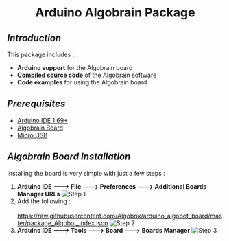 <h1 align="center"> Arduino Algobrain Package</h1>

## *Introduction*
This package includes :

 - **Arduino support** for the Algobrain board
 - **Compiled source code** of the Algobrain software
 - **Code examples** for using the Algobrain board
## *Prerequisites*
 - [Arduino IDE 1.69+](https://www.arduino.cc)
 - [Algobrain Board](http://www.algobrix.com/)
 - [Micro USB](https://www.amazon.com/s?k=Micro%20USB)
## *Algobrain Board Installation*
Installing the board is very simple with just a few steps :
1. **Arduino IDE ---> File ---> Preferences ---> Additional Boards Manager URLs**
![Step 1](https://i.imgur.com/gLPYp0q.png)
2. Add the following :<br></br>
https://raw.githubusercontent.com/Algobrix/arduino_algobot_board/master/package_Algobot_index.json 
![Step 2](https://i.imgur.com/tk5hSfY.png)
3. **Arduino IDE ---> Tools ---> Board ---> Boards Manager**
![Step 3](https://i.imgur.com/aEKIZ74.png)
